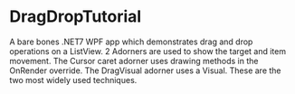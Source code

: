 # DragDropTutorial

A bare bones .NET7 WPF app which demonstrates drag and drop operations on a ListView.  2 Adorners are used to show the target and item movement. The Cursor caret adorner uses drawing methods in the OnRender override.  The DragVisual adorner uses a Visual.  These are the two most widely used techniques.
